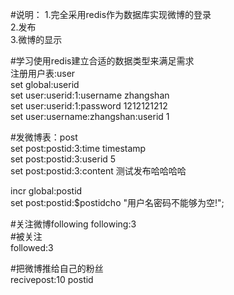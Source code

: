 #说明：
1.完全采用redis作为数据库实现微博的登录<br/>
2.发布<br/>
3.微博的显示<br/>

#学习使用redis建立合适的数据类型来满足需求<br/>
注册用户表:user<br/>
set global:userid<br/>
set user:userid:1:username zhangshan<br/>
set user:userid:1:password 1212121212<br/>
set user:username:zhangshan:userid 1<br/>

#发微博表：post<br/>
set post:postid:3:time timestamp<br/> 
set post:postid:3:userid 5 <br/>
set post:postid:3:content 测试发布哈哈哈哈<br/>

incr global:postid<br/>
set post:postid:$postidcho "用户名密码不能够为空!";<br/>

#关注微博following
following:3<br/>
#被关注<br/>
followed:3<br/>

#把微博推给自己的粉丝<br/>
recivepost:10 postid<br/>




